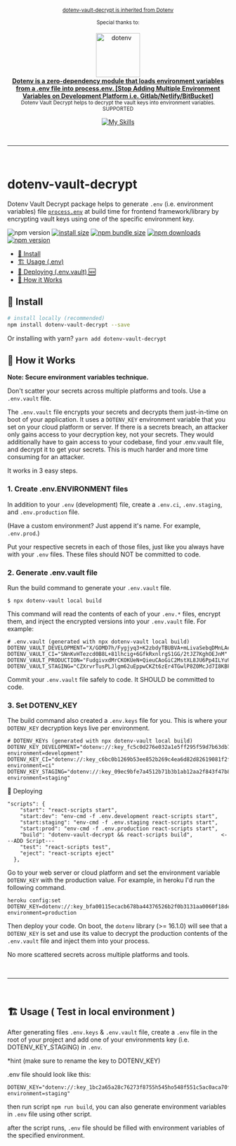 <div align="center">
<p>
  <sup>
    <a href="https://github.com/sponsors/motdotla">dotenv-vault-decrypt is inherited from Dotenv</a>
  </sup>
</p>
<sup>Special thanks to:</sup>
<br>
<br>
<a href="https://www.warp.dev/?utm_source=github&utm_medium=referral&utm_campaign=dotenv_p_20220831">
  <div>
    <img src="https://raw.githubusercontent.com/motdotla/dotenv/master/dotenv.svg" alt="dotenv" width="100" />

  </div>
  <b>Dotenv is a zero-dependency module that loads environment variables from a .env file into process.env. [Stop Adding Multiple Environment Variables on Development Platform i.e. Gitlab/Netlify/BitBucket]</b>
  
</a>
<br/>

<div>
    <sup>Dotenv Vault Decrypt helps to decrypt the vault keys into environment variables.</sup>
  </div>
<sup>SUPPORTED</sup>

[![My Skills](https://skillicons.dev/icons?i=react,vue,nextjs,angular,svelte)](https://skillicons.dev)

<br>
<hr>
<br>
</div>

# dotenv-vault-decrypt

Dotenv Vault Decrypt package helps to generate `.env` (i.e. environment variables) file [`process.env`](https://nodejs.org/docs/latest/api/process.html#process_process_env) at build time for frontend framework/library by encrypting vault keys using one of the specific environment key.

![npm version](https://img.shields.io/npm/v/dotenv-vault-decrypt.svg?style=flat-square)
[![install size](https://img.shields.io/badge/dynamic/json?url=https://packagephobia.com/v2/api.json?p=dotenv-vault-decrypt&query=$.install.pretty&label=install%20size&style=flat-square)](https://packagephobia.now.sh/result?p=dotenv-vault-decrypt)
[![npm bundle size](https://img.shields.io/bundlephobia/minzip/axios?style=flat-square)](https://bundlephobia.com/package/axios@latest)
[![npm downloads](https://img.shields.io/npm/dm/dotenv-vault-decrypt.svg?style=flat-square)](https://npm-stat.com/charts.html?package=dotenv-vault-decrypt) [![npm version](https://badge.fury.io/js/dotenv-vault-decrypt.svg)](https://badge.fury.io/js/dotenv-vault-decrypt)

- [🌱 Install](#-install)
- [🏗️ Usage (.env)](#%EF%B8%8F-usage)
- [🚀 Deploying (.env.vault) 🆕](#-deploying)
- [🌴 How it Works](#-examples)

## 🌱 Install

```bash
# install locally (recommended)
npm install dotenv-vault-decrypt --save
```

Or installing with yarn? `yarn add dotenv-vault-decrypt`

## 🌴 How it Works

**Note: Secure environment variables technique.**

Don't scatter your secrets across multiple platforms and tools. Use a `.env.vault` file.

The `.env.vault` file encrypts your secrets and decrypts them just-in-time on boot of your application. It uses a `DOTENV_KEY` environment variable that you set on your cloud platform or server. If there is a secrets breach, an attacker only gains access to your decryption key, not your secrets. They would additionally have to gain access to your codebase, find your .env.vault file, and decrypt it to get your secrets. This is much harder and more time consuming for an attacker.

It works in 3 easy steps.

### 1. Create .env.ENVIRONMENT files

In addition to your `.env` (development) file, create a `.env.ci`, `.env.staging`, and `.env.production` file.

(Have a custom environment? Just append it's name. For example, `.env.prod`.)

Put your respective secrets in each of those files, just like you always have with your `.env` files. These files should NOT be committed to code.

### 2. Generate .env.vault file

Run the build command to generate your `.env.vault` file.

```
$ npx dotenv-vault local build
```

This command will read the contents of each of your `.env.*` files, encrypt them, and inject the encrypted versions into your `.env.vault` file. For example:

```
# .env.vault (generated with npx dotenv-vault local build)
DOTENV_VAULT_DEVELOPMENT="X/GOMD7h/Fygjyq3+K2zbdyTBUBVA+mLivaSebqDMnLAencDGu9YvJji"
DOTENV_VAULT_CI="SNnKvHTezcd0B8L+81lhcig+6GfkRxnlrgS1GG/2tJZ7KghOEJnM"
DOTENV_VAULT_PRODUCTION="FudgivxdMrCKOKUeN+QieuCAoGiC2MstXL8JU6Pp4ILYu9wEwfqe4ne3e2jcVys="
DOTENV_VAULT_STAGING="CZXrvrTusPLJlgm62uEppwCKZt6zEr4TGwlP8Z0McJd7I8KBF522JnhT9/8="
```

Commit your `.env.vault` file safely to code. It SHOULD be committed to code.

### 3. Set DOTENV_KEY

The build command also created a `.env.keys` file for you. This is where your `DOTENV_KEY` decryption keys live per environment.

```
# DOTENV_KEYs (generated with npx dotenv-vault local build)
DOTENV_KEY_DEVELOPMENT="dotenv://:key_fc5c0d276e032a1e5ff295f59d7b63db75b0ae1a5a82ad411f4887c23dc78bd1@dotenv.local/vault/.env.vault?environment=development"
DOTENV_KEY_CI="dotenv://:key_c6bc0b1269b53ee852b269c4ea6d82d82619081f2faddb1e05894fbe90c1ef46@dotenv.local/vault/.env.vault?environment=ci"
DOTENV_KEY_STAGING="dotenv://:key_09ec9bfe7a4512b71b3b1ab12aa2f843f47b8c9dc7d0d954e206f37ca125da69@dotenv.local/vault/.env.vault?environment=staging"
```

🚀 Deploying

```
"scripts": {
    "start": "react-scripts start",
    "start:dev": "env-cmd -f .env.development react-scripts start",
    "start:staging": "env-cmd -f .env.staging react-scripts start",
    "start:prod": "env-cmd -f .env.production react-scripts start",
    "build": "dotenv-vault-decrypt && react-scripts build",         <---ADD Script---
    "test": "react-scripts test",
    "eject": "react-scripts eject"
  },

```

Go to your web server or cloud platform and set the environment variable `DOTENV_KEY` with the production value. For example, in heroku I'd run the following command.

```
heroku config:set DOTENV_KEY=dotenv://:key_bfa00115ecacb678ba44376526b2f0b3131aa0060f18de357a63eda08af6a7fe@dotenv.local/vault/.env.vault?environment=production
```

Then deploy your code. On boot, the `dotenv` library (>= 16.1.0) will see that a `DOTENV_KEY` is set and use its value to decrypt the production contents of the `.env.vault` file and inject them into your process.

No more scattered secrets across multiple platforms and tools.

<br>
<hr>
<br>

## 🏗️ Usage ( Test in local environment )

After generating files `.env.keys` & `.env.vault` file, create a `.env` file in the root of your project and add one of your environments key (i.e. DOTENV_KEY_STAGING) in `.env`.

\*hint (make sure to rename the key to DOTENV_KEY)

.env file should look like this:

```
DOTENV_KEY="dotenv://:key_1bc2a65a28c76273f8755h545ho548f551c5ac0aca70fba37c9@dotenv.local/vault/.env.vault?environment=staging"
```

then run script `npm run build`, you can also generate environment variables in `.env` file using other script.

after the script runs, `.env` file should be filled with environment variables of the specified environment.
